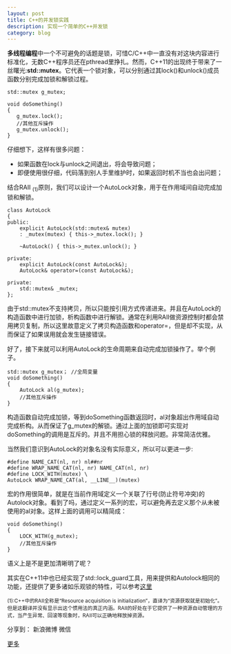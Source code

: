 ```yaml
---
layout: post
title: C++的并发锁实践
description: 实现一个简单的C++并发锁
category: blog
---
```

**多线程编程**中一个不可避免的话题是锁，可惜C/C++中一直没有对这块内容进行标准化，无数C++程序员还在pthread里挣扎。然而，C++11的出现终于带来了一丝曙光:**std::mutex**。它代表一个锁对象，可以分别通过其lock()和unlock()成员函数分别完成加锁和解锁过程。

	std::mutex g_mutex;
	
	void doSomething()
	{
	   g_mutex.lock();
	   //其他互斥操作
	   g_mutex.unlock();
	}
仔细想下，这样有很多问题：

* 如果函数在lock与unlock之间退出，将会导致问题；
* 即便使用很仔细，代码落到别人手里维护时，如果返回时机不当也会出问题；

结合RAII <sub>(1)</sub>原则，我们可以设计一个AutoLock对象，用于在作用域间自动完成加锁和解锁。

	class AutoLock
	{
	public:
	    explicit AutoLock(std::mutex& mutex)
	    : _mutex(mutex) { this->_mutex.lock(); }
	
	    ~AutoLock() { this->_mutex.unlock(); }
	
	private:
	    explicit AutoLock(const AutoLock&);
	    AutoLock& operator=(const AutoLock&);
	
	private:
	    std::mutex& _mutex;
	};

由于std::mutex不支持拷贝，所以只能按引用方式传递进来。并且在AutoLock的构造函数中进行加锁，析构函数中进行解锁。通常在利用RAII做资源控制时都会禁用拷贝复制，所以这里故意定义了拷贝构造函数和operator=，但是却不实现，从而保证了如果误用就会发生链接错误。

好了，接下来就可以利用AutoLock的生命周期来自动完成加锁操作了。举个例子。

	std::mutex g_mutex； //全局变量
	void doSomething()
	{
	    AutoLock al(g_mutex);
	    //其他互斥操作
	}

构造函数自动完成加锁，等到doSomething函数返回时，al对象超出作用域自动完成析构。从而保证了g\_mutex的解锁。通过上面的加锁即可实现对doSomething的调用是互斥的。并且不用担心锁的释放问题。非常简洁优雅。

当然我们意识到AutoLock的对象名没有实际意义，所以可以更进一步:

	#define NAME_CAT(nl, nr) nl##nr
	#define WRAP_NAME_CAT(nl, nr) NAME_CAT(nl, nr)
	#define LOCK_WITH(mutex) \
	AutoLock WRAP_NAME_CAT(al, __LINE__)(mutex)

宏的作用很简单，就是在当前作用域定义一个关联了行号(防止符号冲突)的Autolock对象。看到了吗，通过定义一系列的宏，可以避免再去定义那个从未被使用的al对象。这样上面的调用可以精简成：

	void doSomething()
	{
	    LOCK_WITH(g_mutex);
	    //其他互斥操作
	}
语义上是不是更加清晰明了呢？

其实在C++11中也已经实现了std::lock\_guard工具，用来提供和Autolock相同的功能，还提供了更多诸如乐观锁的特性，可以参考[这里][1]

<sub>(1):C++中的RAII全称是“Resource acquisition is initialization”，直译为“资源获取就是初始化”。但是这翻译并没有显示出这个惯用法的真正内涵。RAII的好处在于它提供了一种资源自动管理的方式，当产生异常、回滚等现象时，RAII可以正确地释放掉资源。</sub>

<div id="ckepop">
<span class="jiathis_txt">分享到：</span>
<a class="jiathis_button_tsina">新浪微博</a>
<a class="jiathis_button_weixin">微信</a>

<a href="http://www.jiathis.com/share" class="jiathis jiathis_txt jiathis_separator jtico jtico_jiathis" target="_blank">更多</a>
<a class="jiathis_counter_style"></a>
</div>
<script type="text/javascript" src="http://v2.jiathis.com/code/jia.js" charset="utf-8"></script>

[1]:	http://zh.cppreference.com/w/cpp/thread/lock_guard